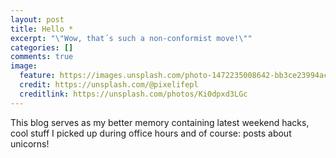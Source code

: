 ```yaml
---
layout: post
title: Hello *
excerpt: "\"Wow, that´s such a non-conformist move!\""
categories: []
comments: true
image:
  feature: https://images.unsplash.com/photo-1472235008642-bb3ce23994ac?crop=entropy&dpr=2&fit=crop&fm=jpg&h=475&ixjsv=2.1.0&ixlib=rb-0.3.5&q=50&w=1250
  credit: https://unsplash.com/@pixelifepl
  creditlink: https://unsplash.com/photos/Ki0dpxd3LGc
---
```


This blog serves as my better memory containing latest weekend hacks, cool stuff I picked up during office hours and of course: posts about unicorns!